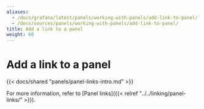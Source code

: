 ```yaml
---
aliases:
  - /docs/grafana/latest/panels/working-with-panels/add-link-to-panel/
  - /docs/sources/panels/working-with-panels/add-link-to-panel/
title: Add a link to a panel
weight: 60
---
```


# Add a link to a panel

{{< docs/shared "panels/panel-links-intro.md" >}}

For more information, refer to [Panel links]({{< relref "../../linking/panel-links/" >}}).

